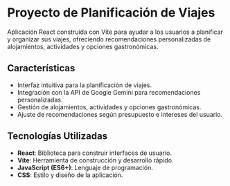 # Proyecto de Planificación de Viajes

Aplicación React construida con Vite para ayudar a los usuarios a planificar y organizar sus viajes, ofreciendo recomendaciones personalizadas de alojamientos, actividades y opciones gastronómicas.

## Características

- Interfaz intuitiva para la planificación de viajes.
- Integración con la API de Google Gemini para recomendaciones personalizadas.
- Gestión de alojamientos, actividades y opciones gastronómicas.
- Ajuste de recomendaciones según presupuesto e intereses del usuario.

## Tecnologías Utilizadas

- **React**: Biblioteca para construir interfaces de usuario.
- **Vite**: Herramienta de construcción y desarrollo rápido.
- **JavaScript (ES6+)**: Lenguaje de programación.
- **CSS**: Estilo y diseño de la aplicación.
